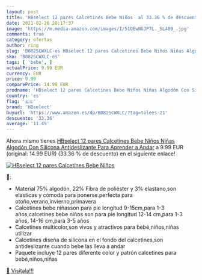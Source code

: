 ```yaml
---
layout: post
title: 'HBselect 12 pares Calcetines Bebe Niños  al 33.36 % de descuento'
date: 2021-02-26 20:17:37
image: 'https://m.media-amazon.com/images/I/51OEwNGJP7L._SL400_.jpg'
comments: true
category: ofertas
author: ring
slug: 'B082SCWXLC-es HBselect 12 pares Calcetines Bebe Niños Niñas Algodón Con...'
sku: 'B082SCWXLC-es'
tags: [ 'bebe', ]
actualPrice: 9.99 EUR
currency: EUR
price: 9.99
comparePrice: 14.99 EUR
prodname: 'HBselect 12 pares Calcetines Bebe Niños Niñas Algodón Con Silicona Antideslizante Para Aprender a Andar'
country: 'es'
flag: '🇪🇸'
brand: 'HBselect'
buyurl: 'https://www.amazon.es/dp/B082SCWXLC/?tag=tolees-21'
descuento: '33.36'
average: '11.49'
---
```


Ahora mismo tienes [HBselect 12 pares Calcetines Bebe Niños Niñas Algodón Con Silicona Antideslizante Para Aprender a Andar](https://www.amazon.es/dp/B082SCWXLC/?tag=tolees-21) a 9.99 EUR (original: 14.99 EUR) (33.36 %  de descuento) en el siguiente enlace!

[![HBselect 12 pares Calcetines Bebe Niños ](https://m.media-amazon.com/images/I/51OEwNGJP7L._SL400_.jpg)](https://www.amazon.es/dp/B082SCWXLC/?tag=tolees-21)

🔎:

- Material 75% algodón, 22% Fibra de poliéster y 3% elastano,son elasticas y cómoda para ponerse.perfecta para otoño,verano,invierno,primavera
- Calcetines bebe niñasson para pie longitud 9-15cm,para 1-3 años,calcetines bebe niños son para pie longitud 12-14 cm,para 1-3 años, 14-16 cm,para 3-5 años
- Calcetines multicolor,son vivos y atractivos para bebé,niños,niñas utilizar
- Calcetines diseña de silicona en el fondo del calcetines,son antideslizante cuando bebe las lleva a andar
- Paquete incluye 12 pares diferente color y patrón calcetines para bebé,niños,niñas

[🛒 Visítala!!!](https://www.amazon.es/dp/B082SCWXLC/?tag=tolees-21)
